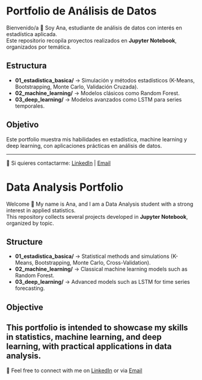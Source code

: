 # Portfolio de Análisis de Datos

Bienvenido/a 👋 Soy Ana, estudiante de análisis de datos con interés en estadística aplicada.  
Este repositorio recopila proyectos realizados en **Jupyter Notebook**, organizados por temática.  

## Estructura
- **01_estadistica_basica/** → Simulación y métodos estadísticos (K-Means, Bootstrapping, Monte Carlo, Validación Cruzada).
- **02_machine_learning/** → Modelos clásicos como Random Forest.
- **03_deep_learning/** → Modelos avanzados como LSTM para series temporales.

## Objetivo
Este portfolio muestra mis habilidades en estadística, machine learning y deep learning, con aplicaciones prácticas en análisis de datos.


---
📩 Si quieres contactarme: [LinkedIn](www.linkedin.com/in/ana-campillo-gonzález-46971325b) | [Email](ana.campillo.gz@gmail.com)

# Data Analysis Portfolio

Welcome 👋 My name is Ana, and I am a Data Analysis student with a strong interest in applied statistics.  
This repository collects several projects developed in **Jupyter Notebook**, organized by topic.  

## Structure
- **01_estadistica_basica/** → Statistical methods and simulations (K-Means, Bootstrapping, Monte Carlo, Cross-Validation).
- **02_machine_learning/** → Classical machine learning models such as Random Forest.
- **03_deep_learning/** → Advanced models such as LSTM for time series forecasting.

## Objective
This portfolio is intended to showcase my skills in statistics, machine learning, and deep learning, with practical applications in data analysis.
---
📩 Feel free to connect with me on [LinkedIn](www.linkedin.com/in/ana-campillo-gonzález-46971325b) or via [Email](ana.campillo.gz@gmail.com)
